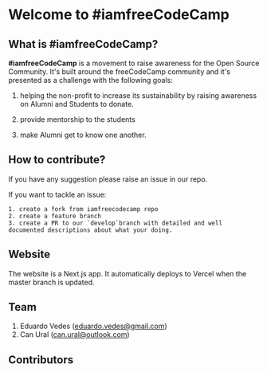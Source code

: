 # Welcome to #iamfreeCodeCamp

## What is #iamfreeCodeCamp?

**#iamfreeCodeCamp** is a movement to raise awareness for the Open Source Community.
It's built around the freeCodeCamp community and it's presented as a challenge with the following goals:

1.  helping the non-profit to increase its sustainability by raising awareness on Alumni and Students to donate.

2.  provide mentorship to the students

3.  make Alumni get to know one another.

## How to contribute?

If you have any suggestion please raise an issue in our repo.

If you want to tackle an issue:

    1. create a fork from iamfreecodecamp repo
    2. create a feature branch
    3. create a PR to our `develop`branch with detailed and well documented descriptions about what your doing.

## Website

The website is a Next.js app. It automatically deploys to Vercel when the master branch is updated.

## Team

1. Eduardo Vedes (eduardo.vedes@gmail.com)
2. Can Ural (can.ural@outlook.com)

## Contributors
